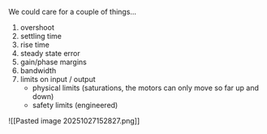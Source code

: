 We could care for a couple of things...
1. overshoot
2. settling time
3. rise time
4. steady state error
5. gain/phase margins
6. bandwidth
7. limits on input / output
	- physical limits (saturations, the motors can only move so far up and down)
	- safety limits (engineered)

![[Pasted image 20251027152827.png]]